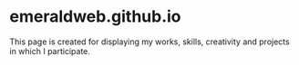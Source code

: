# emeraldweb.github.io
This page is created for displaying my works, skills, creativity and projects in which I participate.
